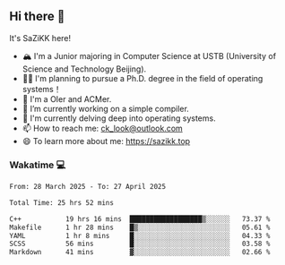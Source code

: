 ## Hi there 👋

It's SaZiKK here!

- 🏔️ I'm a Junior majoring in Computer Science  at USTB (University of Science and Technology Beijing).
- 🧑‍🎓 I'm planning to pursue a Ph.D. degree in the field of operating systems！
- 🚀 I'm a OIer and ACMer.
- 🔭 I’m currently working on a simple compiler.
- 🌱 I'm currently delving deep into operating systems.
- 📫 How to reach me: ck_look@outlook.com
- 😄 To learn more about me: https://sazikk.top

  
<!--
**SaZiKK/SaZiKK** is a ✨ _special_ ✨ repository because its `README.md` (this file) appears on your GitHub profile.

Here are some ideas to get you started:

- 🔭 I’m currently working on ...
- 🌱 I’m currently learning ...
- 👯 I’m looking to collaborate on ...
- 🤔 I’m looking for help with ...
- 💬 Ask me about ...
- 📫 How to reach me: ...
- 😄 Pronouns: ...
- ⚡ Fun fact: ...
-->

### Wakatime 💻

<!--START_SECTION:waka-->

```txt
From: 28 March 2025 - To: 27 April 2025

Total Time: 25 hrs 52 mins

C++           19 hrs 16 mins  ██████████████████▒░░░░░░   73.37 %
Makefile      1 hr 28 mins    █▒░░░░░░░░░░░░░░░░░░░░░░░   05.61 %
YAML          1 hr 8 mins     █░░░░░░░░░░░░░░░░░░░░░░░░   04.33 %
SCSS          56 mins         █░░░░░░░░░░░░░░░░░░░░░░░░   03.58 %
Markdown      41 mins         ▓░░░░░░░░░░░░░░░░░░░░░░░░   02.66 %
```

<!--END_SECTION:waka-->
